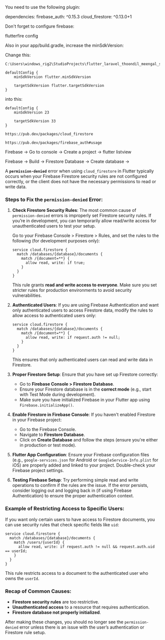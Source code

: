 




You need to use the following plugin:

dependencies:
  firebase_auth: ^0.15.3
  cloud_firestore: ^0.13.0+1


Don't forget to configure firebase:

flutterfire config

Also in your app/build.gradle, increase the minSdkVersion:

Change this:

```
C:\Users\windows_rig2\StudioProjects\flutter_laravel_thoondil_meengal_shop\android\app\build.gradle
```

```
defaultConfig {
    minSdkVersion flutter.minSdkVersion

    targetSdkVersion flutter.targetSdkVersion
}
```

into this:

```
defaultConfig {
    minSdkVersion 23

    targetSdkVersion 33
}
```

```
https://pub.dev/packages/cloud_firestore
```

```
https://pub.dev/packages/firebase_auth#usage
```



Firebase -> Go to console -> Create a project -> flutter listview


Firebase -> Build -> Firestore Database -> Create database -> 


A **`permission-denied`** error when using `cloud_firestore` in Flutter typically occurs when your Firebase Firestore security rules are not configured correctly, or the client does not have the necessary permissions to read or write data.

### Steps to Fix the `permission-denied` Error:

1. **Check Firestore Security Rules**:
   The most common cause of `permission-denied` errors is improperly set Firestore security rules. If you’re in development, you can temporarily allow read/write access for unauthenticated users to test your setup.

   Go to your Firebase Console > Firestore > Rules, and set the rules to the following (for development purposes only):

   ```plaintext
   service cloud.firestore {
     match /databases/{database}/documents {
       match /{document=**} {
         allow read, write: if true;
       }
     }
   }
   ```

   This rule grants **read and write access to everyone**. Make sure you set stricter rules for production environments to avoid security vulnerabilities.

2. **Authenticated Users**:
   If you are using Firebase Authentication and want only authenticated users to access Firestore data, modify the rules to allow access to authenticated users only:

   ```plaintext
   service cloud.firestore {
     match /databases/{database}/documents {
       match /{document=**} {
         allow read, write: if request.auth != null;
       }
     }
   }
   ```

   This ensures that only authenticated users can read and write data in Firestore.

3. **Proper Firestore Setup**:
   Ensure that you have set up Firestore correctly:
   
   - Go to **Firebase Console > Firestore Database**.
   - Ensure your Firestore database is in the **correct mode** (e.g., start with Test Mode during development).
   - Make sure you have initialized Firebase in your Flutter app using `Firebase.initializeApp()`.

4. **Enable Firestore in Firebase Console**:
   If you haven't enabled Firestore in your Firebase project:
   
   - Go to the Firebase Console.
   - Navigate to **Firestore Database**.
   - Click on **Create Database** and follow the steps (ensure you're either in production or test mode).

5. **Flutter App Configuration**:
   Ensure your Firebase configuration files (e.g., `google-services.json` for Android or `GoogleService-Info.plist` for iOS) are properly added and linked to your project. Double-check your Firebase project settings.

6. **Testing Firebase Setup**:
   Try performing simple read and write operations to confirm if the rules are the issue. If the error persists, consider logging out and logging back in (if using Firebase Authentication) to ensure the proper authentication context.

### Example of Restricting Access to Specific Users:

If you want only certain users to have access to Firestore documents, you can use security rules that check specific fields like `uid`:

```plaintext
service cloud.firestore {
  match /databases/{database}/documents {
    match /users/{userId} {
      allow read, write: if request.auth != null && request.auth.uid == userId;
    }
  }
}
```

This rule restricts access to a document to the authenticated user who owns the `userId`.

### Recap of Common Causes:

- **Firestore security rules** are too restrictive.
- **Unauthenticated access** to a resource that requires authentication.
- **Firestore database not properly initialized**.
  
After making these changes, you should no longer see the `permission-denied` error unless there is an issue with the user’s authentication or Firestore rule setup.